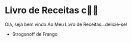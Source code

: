 # Livro de Receitas c:woman_cook:

Olá, seja bem vindo Ao Meu Livro de Receitas...delicie-se!

- Strogonoff de Frango
